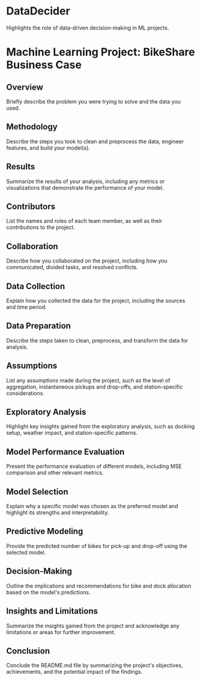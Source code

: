 # DataDecider
Highlights the role of data-driven decision-making in ML projects.

# Machine Learning Project: BikeShare Business Case

## Overview
Briefly describe the problem you were trying to solve and the data you used.

## Methodology
Describe the steps you took to clean and preprocess the data, engineer features, and build your model(s).

## Results
Summarize the results of your analysis, including any metrics or visualizations that demonstrate the performance of your model.

## Contributors
List the names and roles of each team member, as well as their contributions to the project.

## Collaboration
Describe how you collaborated on the project, including how you communicated, divided tasks, and resolved conflicts.

## Data Collection
Explain how you collected the data for the project, including the sources and time period.

## Data Preparation
Describe the steps taken to clean, preprocess, and transform the data for analysis.

## Assumptions
List any assumptions made during the project, such as the level of aggregation, instantaneous pickups and drop-offs, and station-specific considerations.

## Exploratory Analysis
Highlight key insights gained from the exploratory analysis, such as docking setup, weather impact, and station-specific patterns.

## Model Performance Evaluation
Present the performance evaluation of different models, including MSE comparison and other relevant metrics.

## Model Selection
Explain why a specific model was chosen as the preferred model and highlight its strengths and interpretability.

## Predictive Modeling
Provide the predicted number of bikes for pick-up and drop-off using the selected model.

## Decision-Making
Outline the implications and recommendations for bike and dock allocation based on the model's predictions.

## Insights and Limitations
Summarize the insights gained from the project and acknowledge any limitations or areas for further improvement.

## Conclusion
Conclude the README.md file by summarizing the project's objectives, achievements, and the potential impact of the findings.

